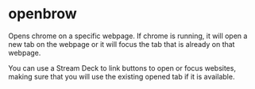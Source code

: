# openbrow
Opens chrome on a specific webpage. If chrome is running, it will open a new tab on the webpage or it will focus the tab that is already on that webpage.

You can use a Stream Deck to link buttons to open or focus websites, making sure that you will use the existing opened tab if it is available.
